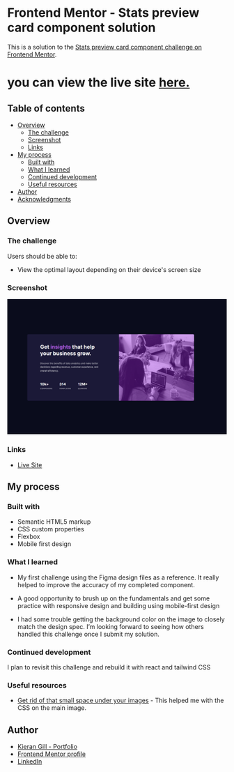 # Frontend Mentor - Stats preview card component solution

This is a solution to the [Stats preview card component challenge on Frontend Mentor](https://www.frontendmentor.io/challenges/stats-preview-card-component-8JqbgoU62).

# you can view the live site [here.](https://kieranwebdev.github.io/FEMentors-preview-card-project/)

## Table of contents

- [Overview](#overview)
  - [The challenge](#the-challenge)
  - [Screenshot](#screenshot)
  - [Links](#links)
- [My process](#my-process)
  - [Built with](#built-with)
  - [What I learned](#what-i-learned)
  - [Continued development](#continued-development)
  - [Useful resources](#useful-resources)
- [Author](#author)
- [Acknowledgments](#acknowledgments)


## Overview

### The challenge

Users should be able to:

- View the optimal layout depending on their device's screen size

### Screenshot

![](./images/2022-11-09%2013_41_00-Frontend%20Mentor%20_%20Stats%20preview%20card%20component.png)

### Links

- [Live Site](https://kieranwebdev.github.io/FEMentors-preview-card-project/)

## My process

### Built with

- Semantic HTML5 markup
- CSS custom properties
- Flexbox
- Mobile first design

### What I learned

- My first challenge using the Figma design files as a reference. It really helped to improve the accuracy of my completed component.

- A good opportunity to brush up on the fundamentals and get some practice with responsive design and building using mobile-first design

- I had some trouble getting the background color on the image to closely match the design spec. I’m looking forward to seeing how others handled this challenge once I submit my solution.

### Continued development

I plan to revisit this challenge and rebuild it with react and tailwind CSS

### Useful resources

- [Get rid of that small space under your images](https://www.youtube.com/watch?v=plOl7TNc89A&t=244s) - This helped me with the CSS on the main image.

## Author

- [Kieran Gill - Portfolio ](https://kieran-gill-portfolio.netlify.app/)
- [Frontend Mentor profile](hhttps://www.frontendmentor.io/profile/KieranWebDev)
- [LinkedIn](www.linkedin.com/in/kieran-gill)
